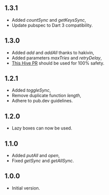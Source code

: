 ## 1.3.1
- Added _countSync_ and _getKeysSync_,
- Update pubspec to Dart 3 compatibility.

## 1.3.0
- Added _add_ and _addAll_ thanks to hakivin,
- Added parameters _maxTries_ and _retryDelay_,
- [This Hive PR](https://github.com/hivedb/hive/pull/1158) should be used for 100% safety.

## 1.2.1
- Added _toggleSync_,
- Remove duplicate function _length_,
- Adhere to pub.dev guidelines.

## 1.2.0
- Lazy boxes can now be used.

## 1.1.0
- Added _putAll_ and _open_,
- Fixed _getSync_ and _getAllSync_.

## 1.0.0
- Initial version.
